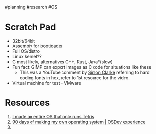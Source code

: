 #planning #research #OS 
# Scratch Pad
- 32bit/64bit
- Assembly for bootloader
- Full OS/distro
- Linux kernel??
- C most likely, alternatives C++, Rust, Java*(slow)
-   Fun fact: GIMP can export images as C code for situations like these 
	-  This was a YouTube comment by [Simon Clarke](https://www.youtube.com/@SimonClarkstone) referring to hard coding fonts in hex, refer to 1st resource for the video.
- Virtual machine for test - VMware

# Resources
1. [I made an entire OS that only runs Tetris](https://www.youtube.com/watch?v=FaILnmUYS_U)
2. [90 days of making my own operating system | OSDev experience](https://www.youtube.com/watch?v=kJhs4nlpRiY)
3. 
